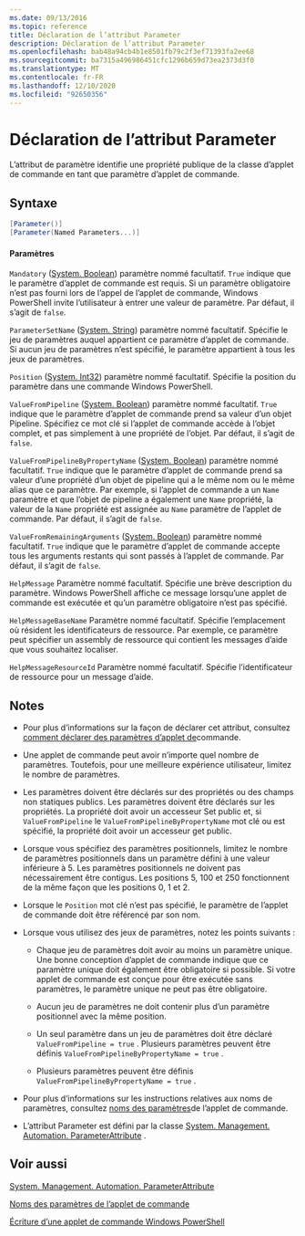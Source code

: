 ```yaml
---
ms.date: 09/13/2016
ms.topic: reference
title: Déclaration de l’attribut Parameter
description: Déclaration de l’attribut Parameter
ms.openlocfilehash: bab48a94cb4b1e8501fb79c2f3ef71393fa2ee68
ms.sourcegitcommit: ba7315a496986451cfc1296b659d73ea2373d3f0
ms.translationtype: MT
ms.contentlocale: fr-FR
ms.lasthandoff: 12/10/2020
ms.locfileid: "92650356"
---
```

# <a name="parameter-attribute-declaration"></a>Déclaration de l’attribut Parameter

L’attribut de paramètre identifie une propriété publique de la classe d’applet de commande en tant que paramètre d’applet de commande.

## <a name="syntax"></a>Syntaxe

```csharp
[Parameter()]
[Parameter(Named Parameters...)]
```

#### <a name="parameters"></a>Paramètres

`Mandatory` ([System. Boolean](/dotnet/api/System.Boolean)) paramètre nommé facultatif. `True` indique que le paramètre d’applet de commande est requis. Si un paramètre obligatoire n’est pas fourni lors de l’appel de l’applet de commande, Windows PowerShell invite l’utilisateur à entrer une valeur de paramètre. Par défaut, il s’agit de `false`.

`ParameterSetName` ([System. String](/dotnet/api/System.String)) paramètre nommé facultatif. Spécifie le jeu de paramètres auquel appartient ce paramètre d’applet de commande. Si aucun jeu de paramètres n’est spécifié, le paramètre appartient à tous les jeux de paramètres.

`Position` ([System. Int32](/dotnet/api/System.Int32)) paramètre nommé facultatif. Spécifie la position du paramètre dans une commande Windows PowerShell.

`ValueFromPipeline` ([System. Boolean](/dotnet/api/System.Boolean)) paramètre nommé facultatif. `True` indique que le paramètre d’applet de commande prend sa valeur d’un objet Pipeline. Spécifiez ce mot clé si l’applet de commande accède à l’objet complet, et pas simplement à une propriété de l’objet. Par défaut, il s’agit de `false`.

`ValueFromPipelineByPropertyName` ([System. Boolean](/dotnet/api/System.Boolean)) paramètre nommé facultatif. `True` indique que le paramètre d’applet de commande prend sa valeur d’une propriété d’un objet de pipeline qui a le même nom ou le même alias que ce paramètre. Par exemple, si l’applet de commande a un `Name` paramètre et que l’objet de pipeline a également une `Name` propriété, la valeur de la `Name` propriété est assignée au `Name` paramètre de l’applet de commande. Par défaut, il s’agit de `false`.

`ValueFromRemainingArguments` ([System. Boolean](/dotnet/api/System.Boolean)) paramètre nommé facultatif. `True` indique que le paramètre d’applet de commande accepte tous les arguments restants qui sont passés à l’applet de commande. Par défaut, il s’agit de `false`.

`HelpMessage` Paramètre nommé facultatif. Spécifie une brève description du paramètre. Windows PowerShell affiche ce message lorsqu’une applet de commande est exécutée et qu’un paramètre obligatoire n’est pas spécifié.

`HelpMessageBaseName` Paramètre nommé facultatif. Spécifie l’emplacement où résident les identificateurs de ressource. Par exemple, ce paramètre peut spécifier un assembly de ressource qui contient les messages d’aide que vous souhaitez localiser.

`HelpMessageResourceId` Paramètre nommé facultatif. Spécifie l’identificateur de ressource pour un message d’aide.

## <a name="remarks"></a>Notes

- Pour plus d’informations sur la façon de déclarer cet attribut, consultez [comment déclarer des paramètres d’applet de](./how-to-declare-cmdlet-parameters.md)commande.

- Une applet de commande peut avoir n’importe quel nombre de paramètres. Toutefois, pour une meilleure expérience utilisateur, limitez le nombre de paramètres.

- Les paramètres doivent être déclarés sur des propriétés ou des champs non statiques publics. Les paramètres doivent être déclarés sur les propriétés. La propriété doit avoir un accesseur Set public et, si `ValueFromPipeline` le `ValueFromPipelineByPropertyName` mot clé ou est spécifié, la propriété doit avoir un accesseur get public.

- Lorsque vous spécifiez des paramètres positionnels, limitez le nombre de paramètres positionnels dans un paramètre défini à une valeur inférieure à 5. Les paramètres positionnels ne doivent pas nécessairement être contigus. Les positions 5, 100 et 250 fonctionnent de la même façon que les positions 0, 1 et 2.

- Lorsque le `Position` mot clé n’est pas spécifié, le paramètre de l’applet de commande doit être référencé par son nom.

- Lorsque vous utilisez des jeux de paramètres, notez les points suivants :

  - Chaque jeu de paramètres doit avoir au moins un paramètre unique. Une bonne conception d’applet de commande indique que ce paramètre unique doit également être obligatoire si possible. Si votre applet de commande est conçue pour être exécutée sans paramètres, le paramètre unique ne peut pas être obligatoire.

  - Aucun jeu de paramètres ne doit contenir plus d’un paramètre positionnel avec la même position.

  - Un seul paramètre dans un jeu de paramètres doit être déclaré `ValueFromPipeline = true` . Plusieurs paramètres peuvent être définis `ValueFromPipelineByPropertyName = true` .

  - Plusieurs paramètres peuvent être définis `ValueFromPipelineByPropertyName = true` .

- Pour plus d’informations sur les instructions relatives aux noms de paramètres, consultez [noms des paramètres](standard-cmdlet-parameter-names-and-types.md)de l’applet de commande.

- L’attribut Parameter est défini par la classe [System. Management. Automation. ParameterAttribute](/dotnet/api/System.Management.Automation.ParameterAttribute) .

## <a name="see-also"></a>Voir aussi

[System. Management. Automation. ParameterAttribute](/dotnet/api/System.Management.Automation.ParameterAttribute)

[Noms des paramètres de l’applet de commande](standard-cmdlet-parameter-names-and-types.md)

[Écriture d’une applet de commande Windows PowerShell](./writing-a-windows-powershell-cmdlet.md)

